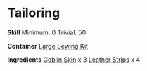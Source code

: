 <!-- TITLE: Goblin Flippers -->
<!-- SUBTITLE: Swimming flipers made from leather and goblin skin -->

# Tailoring
**Skill**
Minimum: 0
Trivial: 50

**Container**
[Large Sewing Kit](large-sewing-kit)

**Ingredients**
[Goblin Skin](goblin-skin) x 3
[Leather Strips](leather-strips) x 4